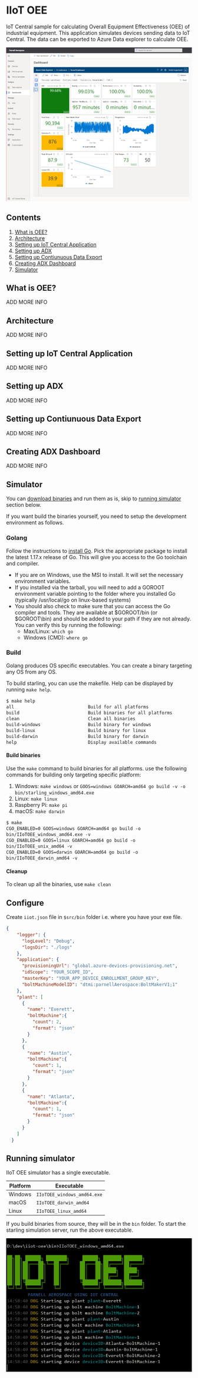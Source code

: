 # IIoT OEE
IoT Central sample for calculating Overall Equipment Effectiveness (OEE) of industrial equipment. This application simulates devices sending data to IoT Central. The data can be exported to Azure Data explorer to calculate OEE.

![picture alt](images/Dashboard.png "OEE Dashboard")

## Contents ##

1. [What is OEE?](https://github.com/iot-for-all/iiot-oee#what-is-oee)
2. [Architecture](https://github.com/iot-for-all/iiot-oee#architecture)
3. [Setting up IoT Central Application](https://github.com/iot-for-all/iiot-oee#setting-up-iot-central-application)
4. [Setting up ADX](https://github.com/iot-for-all/iiot-oee#setting-up-adx)
5. [Setting up Contiunuous Data Export](https://github.com/iot-for-all/iiot-oee#setting-up-continuous-data-export)
6. [Creating ADX Dashboard](https://github.com/iot-for-all/iiot-oee#creating-adx-dashboard)
7. [Simulator](https://github.com/iot-for-all/iiot-oee#simulator)


## What is OEE? ##
ADD MORE INFO

## Architecture ##
ADD MORE INFO

## Setting up IoT Central Application ##
ADD MORE INFO

## Setting up ADX ##
ADD MORE INFO

## Setting up Contiunuous Data Export ##
ADD MORE INFO

## Creating ADX Dashboard ##
ADD MORE INFO

## Simulator ##
You can [download binaries](https://github.com/iot-for-all/iiot-oee/releases) and run them as is, skip to [running simulator](https://github.com/iot-for-all/iiot-oee#running-simulator) section below.

If you want build the binaries yourself, you need to setup the development environment as follows.
### Golang ###
Follow the instructions to [install Go](https://golang.org/doc/install). Pick the appropriate package to install the
latest 1.17.x release of Go. This will give you access to the Go toolchain and compiler.

- If you are on Windows, use the MSI to install. It will set the necessary environment variables.
- If you installed via the tarball, you will need to add a GOROOT environment variable pointing to the
  folder where you installed Go (typically /usr/local/go on linux-based systems)
- You should also check to make sure that you can access the Go compiler and tools. They are available at $GOROOT/bin
  (or $GOROOT\bin) and should be added to your path if they are not already. You can verify this by running the following:
    - Max/Linux: `which go`
    - Windows (CMD): `where go`


### Build ###
Golang produces OS specific executables. You can create a binary targeting any OS from any OS.

To build starling, you can use the makefile. Help can be displayed by running `make help`.
```
$ make help
all                            Build for all platforms
build                          Build binaries for all platforms
clean                          Clean all binaries
build-windows                  Build binary for windows
build-linux                    Build binary for linux
build-darwin                   Build binary for darwin
help                           Display available commands
```

#### Build binaries ####
Use the `make` command to build binaries for all platforms.
use the following commands for building only targeting specific platform:
1. Windows: `make windows` or `GOOS=windows GOARCH=amd64 go build -v -o bin/starling_windows_amd64.exe`
2. Linux: `make linux`
3. Raspberry Pi: `make pi`
4. macOS: `make darwin` 

```
$ make
CGO_ENABLED=0 GOOS=windows GOARCH=amd64 go build -o bin/IIoTOEE_windows_amd64.exe -v
CGO_ENABLED=0 GOOS=linux GOARCH=amd64 go build -o bin/IIoTOEE_unix_amd64 -v
CGO_ENABLED=0 GOOS=darwin GOARCH=amd64 go build -o bin/IIoTOEE_darwin_amd64 -v
```
#### Cleanup ####
To clean up all the binaries, use `make clean`

## Configure ##
Create `iiot.json` file in `$src/bin` folder i.e. where you have your exe file.
```JSON
{
    "logger": {
      "logLevel": "Debug",
      "logsDir": "./logs"
    },
    "application": {
      "provisioningUrl": "global.azure-devices-provisioning.net",
      "idScope": "YOUR_SCOPE_ID",
      "masterKey": "YOUR_APP_DEVICE_ENROLLMENT_GROUP_KEY",
      "boltMachineModelID": "dtmi:parnellAerospace:BoltMakerV1;1"
    },
    "plant": [
      {
        "name": "Everett",
        "boltMachine":{
          "count": 2,
          "format": "json"
        }
      },
      {
        "name": "Austin",
        "boltMachine":{
          "count": 1,
          "format": "json"
        }
      },
      {
        "name": "Atlanta",
        "boltMachine":{
          "count": 1,
          "format": "json"
        }
      }
    ]
  }
```

## Running simulator ##
IIoT OEE simulator has a single executable.

Platform      | Executable
--------------|----------------------------------
Windows       | `IIoTOEE_windows_amd64.exe`
macOS         | `IIoTOEE_darwin_amd64`
Linux         | `IIoTOEE_linux_amd64`

If you build binaries from source, they will be in the `bin` folder.
To start the starling simulation server, run the above executable.

<img src="images/start.png" alt="Starting Simulator" />